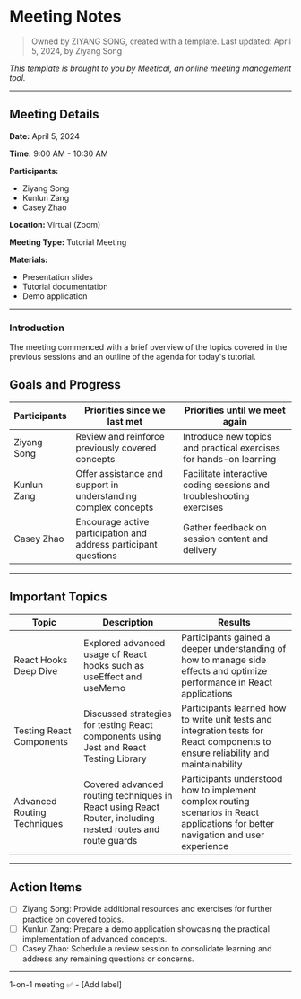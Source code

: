 # Meeting Notes

> Owned by ZIYANG SONG, created with a template.
> Last updated: April 5, 2024, by Ziyang Song

_This template is brought to you by Meetical, an online meeting management tool._

---

## Meeting Details

**Date:** April 5, 2024

**Time:** 9:00 AM - 10:30 AM

**Participants:** 
- Ziyang Song
- Kunlun Zang
- Casey Zhao

**Location:** Virtual (Zoom)

**Meeting Type:** Tutorial Meeting

**Materials:** 
- Presentation slides
- Tutorial documentation
- Demo application

---

### Introduction
The meeting commenced with a brief overview of the topics covered in the previous sessions and an outline of the agenda for today's tutorial.

## Goals and Progress

**Participants** | **Priorities since we last met** | **Priorities until we meet again**
--- | --- | ---
Ziyang Song | Review and reinforce previously covered concepts | Introduce new topics and practical exercises for hands-on learning
Kunlun Zang | Offer assistance and support in understanding complex concepts | Facilitate interactive coding sessions and troubleshooting exercises
Casey Zhao | Encourage active participation and address participant questions | Gather feedback on session content and delivery

---

## Important Topics

| Topic | Description | Results |
|-------|-------------|---------|
| React Hooks Deep Dive | Explored advanced usage of React hooks such as useEffect and useMemo | Participants gained a deeper understanding of how to manage side effects and optimize performance in React applications |
| Testing React Components | Discussed strategies for testing React components using Jest and React Testing Library | Participants learned how to write unit tests and integration tests for React components to ensure reliability and maintainability |
| Advanced Routing Techniques | Covered advanced routing techniques in React using React Router, including nested routes and route guards | Participants understood how to implement complex routing scenarios in React applications for better navigation and user experience |

---

## Action Items

- [ ] Ziyang Song: Provide additional resources and exercises for further practice on covered topics.
- [ ] Kunlun Zang: Prepare a demo application showcasing the practical implementation of advanced concepts.
- [ ] Casey Zhao: Schedule a review session to consolidate learning and address any remaining questions or concerns.

---

1-on-1 meeting ✅ - [Add label]
